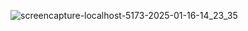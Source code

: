 ![screencapture-localhost-5173-2025-01-16-14_23_35](https://github.com/user-attachments/assets/65fe90dd-be8f-4793-84fe-12a95a735f53)
